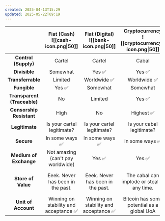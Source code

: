 ```yaml
---
created: 2025-04-13T15:29
updated: 2025-05-22T09:19
---
```

|                             | Fiat (Cash)<br>![[cash-icon.png\|50]] | Fiat (Digital)<br>![[bank-icon.png\|50]] | Cryptocurrency<br>![[cryptocurrency-icon.png\|50]] | Commodities<br>![[gold-icon.png\|50]] |
| :-------------------------: | :-----------------------------------: | :--------------------------------------: | :------------------------------------------------: | :-----------------------------------: |
|    **Control (Supply)**     |                Cartel                 |                  Cartel                  |                       Cabal                        |             Not really ✅              |
|        **Divisible**        |               Somewhat                |                  Yes ✅                   |                       Yes ✅                        |              It's a rock              |
|      **Transferrable**      |                Limited                |               Worldwide ✅                |                    Worldwide ✅                     |              It's a rock              |
|        **Fungible**         |                 Yes ✅                 |                 Somewhat                 |                      Somewhat                      |              It's a rock              |
| **Transparent (Traceable)** |                  No                   |                 Limited                  |                       Yes ✅                        |                  No                   |
|  **Censorship Resistant**   |                 High                  |                    No                    |                     Highest ✅                      |               Moderate                |
|       **Legitimate**        |      Is your cartel legitimate?       |        Is your cartel legitimate?        |             Is your cabal legitimate?              |         It's a shiny rock! ✅          |
|         **Secure**          |            In some ways ✅             |              In some ways ✅              |                   In some ways ✅                   |            In some ways ✅             |
|   **Medium of Exchange**    | Not amazing<br>(can't pay worldwide)  |                  Yes ✅                   |                       Yes ✅                        |              Not really               |
|     **Store of Value**      |   Eeek. Never has been in the past.   |    Eeek. Never has been in the past.     |    The cabal can implode or steal at any time.     | Probably the most relatively secure ✅ |
|     **Unit of Account**     | Winning on stability and acceptance ✅ |  Winning on stability and acceptance ✅   |     Bitcoin has some potential as a global UoA     |       We don't see it happening       |
